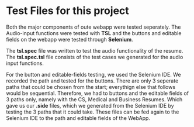 # Test Files for this project

Both the major components of oute webapp were tested seperately. The Audio-input functions were tested with __TSL__ and the buttons and editable fields on the webapp were tested through __Selenium__. 

The __tsl.spec__ file was written to test the audio functionality of the resume. The __tsl.spec.tsl__ file consists of the test cases we generated for the audio input functions.

For the button and editable-fields testing, we used the Selenium IDE. We recorded the path and tested for the buttons.
There are only 3 seperate paths that could be chosen from the start; everythign else that follows would be sequential. 
Therefore, we had to buttons and the editable fields of 3 paths only, namely with the CS, Medical and Business Resumes. 
Which gave us our __.side__ files, which we generated from the Selenium IDE by testing the 3 paths that it could take. These files can be fed again to the Selenium IDE to the path and editable fields of the WebApp. 
